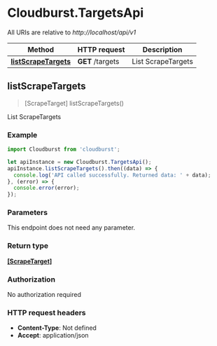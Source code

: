 # Cloudburst.TargetsApi

All URIs are relative to *http://localhost/api/v1*

Method | HTTP request | Description
------------- | ------------- | -------------
[**listScrapeTargets**](TargetsApi.md#listScrapeTargets) | **GET** /targets | List ScrapeTargets



## listScrapeTargets

> [ScrapeTarget] listScrapeTargets()

List ScrapeTargets

### Example

```javascript
import Cloudburst from 'cloudburst';

let apiInstance = new Cloudburst.TargetsApi();
apiInstance.listScrapeTargets().then((data) => {
  console.log('API called successfully. Returned data: ' + data);
}, (error) => {
  console.error(error);
});

```

### Parameters

This endpoint does not need any parameter.

### Return type

[**[ScrapeTarget]**](ScrapeTarget.md)

### Authorization

No authorization required

### HTTP request headers

- **Content-Type**: Not defined
- **Accept**: application/json

